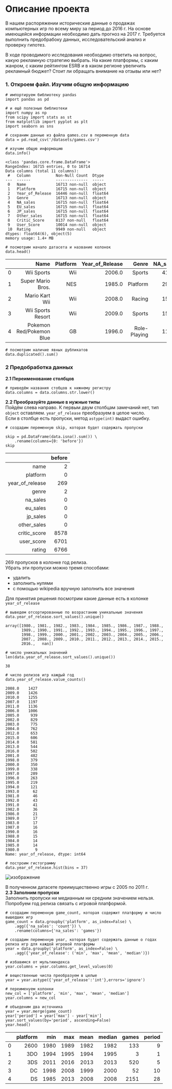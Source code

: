 # Описание проекта

В нашем распоряжении исторические данные о продажах компьютерных игр по всему миру за период до 2016 г. На основе имеющейся информации необходимо дать прогноз на 2017 г. Требуется выполнить предобрабоку данных, исследовательский анализ и проверку гипотез.

В ходе проводимого исследования необходимо ответить на вопрос, какую рекламную стратегию выбрать. На какие платформы, с каким жанром, с каким рейтингом ESRB и в каком регионе увеличить рекламный бюджет? Стоит ли обращать внимание на отзывы или нет? 

### 1. Откроем файл. Изучим общую информацию

```
# импортируем библиотеку pandas
import pandas as pd

# и ещё полезные библиотеки
import numpy as np
from scipy import stats as st
from matplotlib import pyplot as plt
import seaborn as sns
```
```
# сохраним данные из файла games.csv в переменную data
data = pd.read_csv('/datasets/games.csv')
```
```
# изучим общую информацию
data.info()
```
```
<class 'pandas.core.frame.DataFrame'>
RangeIndex: 16715 entries, 0 to 16714
Data columns (total 11 columns):
 #   Column           Non-Null Count  Dtype  
---  ------           --------------  -----  
 0   Name             16713 non-null  object 
 1   Platform         16715 non-null  object 
 2   Year_of_Release  16446 non-null  float64
 3   Genre            16713 non-null  object 
 4   NA_sales         16715 non-null  float64
 5   EU_sales         16715 non-null  float64
 6   JP_sales         16715 non-null  float64
 7   Other_sales      16715 non-null  float64
 8   Critic_Score     8137 non-null   float64
 9   User_Score       10014 non-null  object 
 10  Rating           9949 non-null   object 
dtypes: float64(6), object(5)
memory usage: 1.4+ MB
```
```
# посмотрим начало датасета и название колонок
data.head()
```
|   |                     Name | Platform | Year_of_Release |        Genre | NA_sales | EU_sales | JP_sales | Other_sales | Critic_Score | User_Score | Rating |
|--:|-------------------------:|---------:|----------------:|-------------:|---------:|---------:|---------:|------------:|-------------:|-----------:|-------:|
| 0 | Wii Sports               | Wii      | 2006.0          | Sports       | 41.36    | 28.96    | 3.77     | 8.45        | 76.0         | 8          | E      |
| 1 | Super Mario Bros.        | NES      | 1985.0          | Platform     | 29.08    | 3.58     | 6.81     | 0.77        | NaN          | NaN        | NaN    |
| 2 | Mario Kart Wii           | Wii      | 2008.0          | Racing       | 15.68    | 12.76    | 3.79     | 3.29        | 82.0         | 8.3        | E      |
| 3 | Wii Sports Resort        | Wii      | 2009.0          | Sports       | 15.61    | 10.93    | 3.28     | 2.95        | 80.0         | 8          | E      |
| 4 | Pokemon Red/Pokemon Blue | GB       | 1996.0          | Role-Playing | 11.27    | 8.89     | 10.22    | 1.00        | NaN          | NaN        | NaN    |
```
# посмотрим наличие явных дубликатов
data.duplicated().sum()
```
### 2  Предобработка данных  
**2.1  Переименование столбцов**
```
# приведём названия стобцов к нижнему регистру
data.columns = data.columns.str.lower()
```
**2.2  Преобразуйте данные в нужные типы**  
Пойдём слева направо. К первым двум столбцам замечаний нет, тип `object` оставляем. `year_of_release` преобразуем в целое число.  
Если в столбце есть пропуски, метод `astype(int)` выдаст ошибку.
```
# создадим переменную skip, которая будет содержать пропуски

skip = pd.DataFrame(data.isna().sum()) \
    .rename(columns={0: 'before'})
skip
```
|                 | before |
|----------------:|-------:|
|       name      | 2      |
|     platform    | 0      |
| year_of_release | 269    |
|      genre      | 2      |
|     na_sales    | 0      |
|     eu_sales    | 0      |
|     jp_sales    | 0      |
|   other_sales   | 0      |
|   critic_score  | 8578   |
|    user_score   | 6701   |
|      rating     | 6766   |

269 пропусков в колонке год релиза.  
Убрать эти пропуски можно тремя способами:  
- удалить
- заполнить нулями
- с помощью wikipedia вручную заполнить все значения  

Для принятия решения посмотрим какие данные есть в колонке `year_of_release`
```
# выведем отсортированные по возрастанию уникальные значения
data.year_of_release.sort_values().unique()
```
```
array([1980., 1981., 1982., 1983., 1984., 1985., 1986., 1987., 1988.,
       1989., 1990., 1991., 1992., 1993., 1994., 1995., 1996., 1997.,
       1998., 1999., 2000., 2001., 2002., 2003., 2004., 2005., 2006.,
       2007., 2008., 2009., 2010., 2011., 2012., 2013., 2014., 2015.,
       2016.,   nan])
```
```
# число уникальных значений
len(data.year_of_release.sort_values().unique())
```
`38`
```
# число релизов игр каждый год
data.year_of_release.value_counts()
```
```
2008.0    1427
2009.0    1426
2010.0    1255
2007.0    1197
2011.0    1136
2006.0    1006
2005.0     939
2002.0     829
2003.0     775
2004.0     762
2012.0     653
2015.0     606
2014.0     581
2013.0     544
2016.0     502
2001.0     482
1998.0     379
2000.0     350
1999.0     338
1997.0     289
1996.0     263
1995.0     219
1994.0     121
1993.0      62
1981.0      46
1992.0      43
1991.0      41
1982.0      36
1986.0      21
1989.0      17
1983.0      17
1987.0      16
1990.0      16
1988.0      15
1984.0      14
1985.0      14
1980.0       9
Name: year_of_release, dtype: int64
```
```
# построим гистограмму
data.year_of_release.hist(bins = 37)
```
![изображение](https://user-images.githubusercontent.com/104757775/191006212-d2c97d96-9607-45ae-adfa-821cb489deb5.png)

В полученном датасете преимущественно игры с 2005 по 2011 г.  
**2.3  Заполним пропуски**  
Заполнить пропуски ни медианным ни средним значением нельзя. Попробуем год релиза связать с игровой платформой.
```
# создадим переменную game_count, которая содержит платформу и число вышедших игр 
game_count = data.groupby('platform', as_index=False) \
    .agg({'na_sales': 'count'}) \
    .rename(columns={'na_sales': 'games'})
```
```
# создадим переменную year, которая будет содержать данные о годах релиза игр для каждой игровой платформы
year = data.groupby('platform', as_index=False) \
    .agg({'year_of_release': ('min', 'max', 'mean', 'median')})

# избавимся от мультииндекса
year.columns = year.columns.get_level_values(0)

# вещественные числа преобразуем в целые
year = year.astype({'year_of_release':'int'},errors='ignore')
```
```
# переименуем колонки
new_col = ['platform', 'min', 'max', 'mean', 'median']
year.columns = new_col
```
```
# объеденим два источника 
year = year.merge(game_count)
year['period'] = year['max'] - year['min']
year.sort_values(by='period', ascending=False)
year.head()
```
|   | platform |  min |  max | mean | median | games | period |
|--:|---------:|-----:|-----:|-----:|-------:|------:|-------:|
| 0 | 2600     | 1980 | 1989 | 1982 | 1982   | 133   | 9      |
| 1 | 3DO      | 1994 | 1995 | 1994 | 1995   | 3     | 1      |
| 2 | 3DS      | 2011 | 2016 | 2013 | 2013   | 520   | 5      |
| 3 | DC       | 1998 | 2008 | 1999 | 2000   | 52    | 10     |
| 4 | DS       | 1985 | 2013 | 2008 | 2008   | 2151  | 28     |
```
```
```
```
```
```
```
```
```
```
```
```
```
```
```
```
```
```
```
```
```
```
```
```
```
```
```
```
```
```
```
```
```
```
```
```
```
```
```
```
```
```
```
```
```
```
```
```
```
```
```
```
```
```
```
```
```
```
```
```
```
```
```
```
```
```

